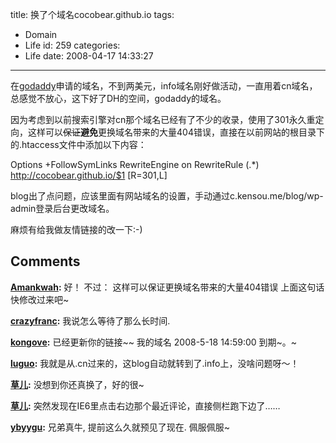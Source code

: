 title: 换了个域名cocobear.github.io
tags:
  - Domain
  - Life
id: 259
categories:
  - Life
date: 2008-04-17 14:33:27
---

在[godaddy](http://www.godaddy.com)申请的域名，不到两美元，info域名刚好做活动，一直用着cn域名，总感觉不放心，这下好了DH的空间，godaddy的域名。

因为考虑到以前搜索引擎对cn那个域名已经有了不少的收录，使用了301永久重定向，这样可以<del datetime="2008-04-19T07:02:42+00:00">保证</del>**避免**更换域名带来的大量404错误，直接在以前网站的根目录下的.htaccess文件中添加以下内容：

Options +FollowSymLinks
RewriteEngine on
RewriteRule (.*) http://cocobear.github.io/$1 [R=301,L]

blog出了点问题，应该里面有网站域名的设置，手动通过c.kensou.me/blog/wp-admin登录后台更改域名。

麻烦有给我做友情链接的改一下:-)
## Comments

**[Amankwah](#3111 "2008-04-19 00:49:46"):** 好！ 不过： 这样可以保证更换域名带来的大量404错误 上面这句话快修改过来吧~

**[crazyfranc](#3112 "2008-04-19 19:01:25"):** 我说怎么等待了那么长时间.

**[kongove](#3110 "2008-04-18 23:39:09"):** 已经更新你的链接~~ 我的域名 2008-5-18 14:59:00 到期~。~

**[luguo](#3109 "2008-04-18 19:09:55"):** 我就是从.cn过来的，这blog自动就转到了.info上，没啥问题呀～！

**[草儿](#3107 "2008-04-18 10:51:43"):** 没想到你还真换了，好的很~

**[草儿](#3108 "2008-04-18 10:54:09"):** 突然发现在IE6里点击右边那个最近评论，直接侧栏跑下边了……

**[ybyygu](#7236 "2010-01-31 21:24:50"):** 兄弟真牛, 提前这么久就预见了现在. 佩服佩服~

